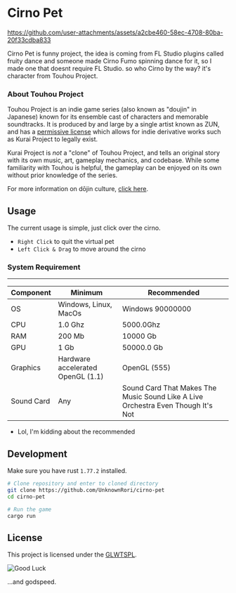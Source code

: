 # Cirno Pet



https://github.com/user-attachments/assets/a2cbe460-58ec-4708-80ba-20f33cdba833



Cirno Pet is funny project, the idea is coming from FL Studio plugins called fruity dance and someone made Cirno Fumo spinning dance for it, 
so I made one that doesnt require FL Studio. so who Cirno by the way? it's character from Touhou Project.

### About Touhou Project

Touhou Project is an indie game series (also known as "doujin" in Japanese)
known for its ensemble cast of characters and memorable soundtracks.
It is produced by and large by a single artist known as ZUN, and has a
[permissive license](https://en.touhouwiki.net/wiki/Touhou_Wiki:Copyrights#Copyright_status.2FTerms_of_Use_of_the_Touhou_Project>)
which allows for indie derivative works such as Kurai Project to legally exist.

Kurai Project is *not* a "clone" of Touhou Project, and tells an original story with its own
music, art, gameplay mechanics, and codebase. While some familiarity with Touhou
is helpful, the gameplay can be enjoyed on its own without prior knowledge of
the series.

For more information on dōjin culture,
[click here](https://en.wikipedia.org/wiki/D%C5%8Djin).

## Usage

The current usage is simple, just click over the cirno.

- `Right Click` to quit the virtual pet
- `Left Click & Drag` to move around the cirno


### System Requirement

---------------------------------------------------------------
| Component |   Minimum                        | Recommended |
|-----------|----------------------------------|-------------|
|    OS     |   Windows, Linux, MacOs          |   Windows 90000000 |
|    CPU    |   1.0 Ghz                        |   5000.0Ghz |
|    RAM    |   200 Mb                         |   10000 Gb  |
|    GPU    |    1 Gb                          |   50000.0 Gb|
|  Graphics | Hardware accelerated OpenGL (1.1)| OpenGL (555)|
| Sound Card|   Any                            | Sound Card That Makes The Music Sound Like A Live Orchestra Even Though It's Not |

* Lol, I'm kidding about the recommended

## Development

Make sure you have rust `1.77.2` installed.

```sh
# Clone repository and enter to cloned directory
git clone https://github.com/UnknownRori/cirno-pet
cd cirno-pet

# Run the game
cargo run
```

## License

This project is licensed under the [GLWTSPL](/LICENSE).

![Good Luck](https://github.com/me-shaon/GLWTPL/raw/master/good-luck.gif)

...and godspeed.
